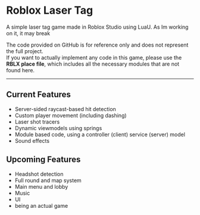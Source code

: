 # Roblox Laser Tag
A simple laser tag game made in Roblox Studio using LuaU.
As Im working on it, it may break

The code provided on GitHub is for reference only and does not represent the full project.  
If you want to actually implement any code in this game, please use the **RBLX place file**, which includes all the necessary modules that are not found here.

---

## Current Features
-  Server-sided raycast-based hit detection  
-  Custom player movement (including dashing)  
-  Laser shot tracers
-  Dynamic viewmodels using springs
-  Module based code, using a controller (client) service (server) model
-  Sound effects

## Upcoming Features
-  Headshot detection  
- Full round and map system  
-  Main menu and lobby  
-  Music
-  UI
-  being an actual game
